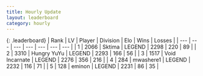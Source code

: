 ```yaml
---
title: Hourly Update
layout: leaderboard
category: hourly
---
```


{: .leaderboard}
| Rank | LV | Player | Division | Elo | Wins | Losses |
| --- | --- | --- | --- | --- | --- | --- |
| <span data-change="0">1</span> | 2066 | <span title="ID: 353063">Sktima</span> | LEGEND | <span data-change="0">2298</span> | <span data-change="0">220</span> | <span data-change="0">89</span> |
| <span data-change="0">2</span> | 3310 | <span title="ID: 164871">Hungry YuYu</span> | LEGEND | <span data-change="0">2293</span> | <span data-change="0">166</span> | <span data-change="0">56</span> |
| <span data-change="0">3</span> | 1517 | <span title="ID: 366840">Void Incarnate</span> | LEGEND | <span data-change="8">2276</span> | <span data-change="2">356</span> | <span data-change="0">216</span> |
| <span data-change="0">4</span> | 284 | <span title="ID: 725963">mwashere1</span> | LEGEND | <span data-change="0">2232</span> | <span data-change="0">116</span> | <span data-change="0">71</span> |
| <span data-change="0">5</span> | 128 | <span title="ID: 282716">eminon</span> | LEGEND | <span data-change="0">2231</span> | <span data-change="0">86</span> | <span data-change="0">35</span> |